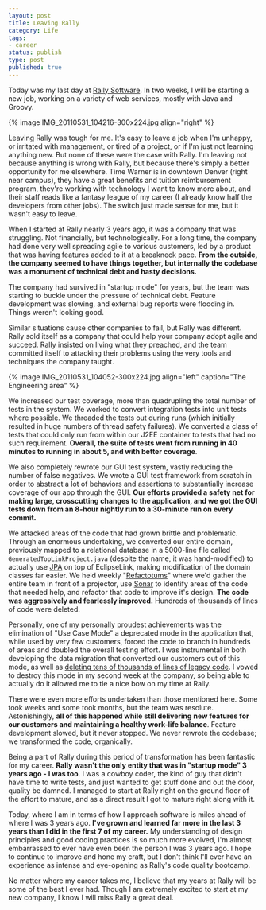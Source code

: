 ```yaml
---
layout: post
title: Leaving Rally
category: Life
tags:
- career
status: publish
type: post
published: true
---
```


Today was my last day at [Rally Software](http://www.rallydev.com).  In two weeks, I will be starting a new job, working on a variety of web services, mostly with Java and Groovy.

{% image IMG_20110531_104216-300x224.jpg align="right" %}

Leaving Rally was tough for me.  It's easy to leave a job when I'm unhappy, or irritated with management, or tired of a project, or if I'm just not learning anything new.  But none of these were the case with Rally.  I'm leaving not because anything is wrong with Rally, but because there's simply a better opportunity for me elsewhere.  Time Warner is in downtown Denver (right near campus), they have a great benefits and tuition reimbursement program, they're working with technology I want to know more about, and their staff reads like a fantasy league of my career (I already know half the developers from other jobs).  The switch just made sense for me, but it wasn't easy to leave.

When I started at Rally nearly 3 years ago, it was a company that was struggling.  Not financially, but technologically.  For a long time, the company had done very well spreading agile to various customers, led by a product that was having features added to it at a breakneck pace.  **From the outside, the company seemed to have things together, but internally the codebase was a monument of technical debt and hasty decisions.**

The company had survived in "startup mode" for years, but the team was starting to buckle under the pressure of technical debt.  Feature development was slowing, and external bug reports were flooding in. Things weren't looking good.

Similar situations cause other companies to fail, but Rally was different.  Rally sold itself as a company that could help your company adopt agile and succeed.  Rally insisted on living what they preached, and the team committed itself to attacking their problems using the very tools and techniques the company taught.

{% image IMG_20110531_104052-300x224.jpg align="left" caption="The Engineering area" %}

We increased our test coverage, more than quadrupling the total number of tests in the system.  We worked to convert integration tests into unit tests where possible.  We threaded the tests out during runs (which initially resulted in huge numbers of thread safety failures).  We converted a class of tests that could only run from within our J2EE container to tests that had no such requirement.  **Overall, the suite of tests went from running in 40 minutes to running in about 5, and with better coverage**.

We also completely rewrote our GUI test system, vastly reducing the number of false negatives.  We wrote a GUI test framework from scratch in order to abstract a lot of behaviors and assertions to substantially increase coverage of our app through the GUI.  **Our efforts provided a safety net for making large, crosscutting changes to the application, and we got the GUI tests down from an 8-hour nightly run to a 30-minute run on every commit.**

We attacked areas of the code that had grown brittle and problematic.  Through an enormous undertaking, we converted our entire domain, previously mapped to a relational database in a 5000-line file called `GeneratedTopLinkProject.java` (despite the name, it was hand-modified) to actually use [JPA](http://en.wikipedia.org/wiki/Java_Persistence_API) on top of EclipseLink, making modification of the domain classes far easier.  We held weekly "[Refactotums](http://thinkrelevance.com/blog/2008/05/23/refactotum-overview.html)" where we'd gather the entire team in front of a projector, use [Sonar](http://www.sonarsource.org/) to identify areas of the code that needed help, and refactor that code to improve it's design. **The code was aggressively and fearlessly improved.**  Hundreds of thousands of lines of code were deleted.

Personally, one of my personally proudest achievements was the elimination of "Use Case Mode" a deprecated mode in the application that, while used by very few customers, forced the code to branch in hundreds of areas and doubled the overall testing effort.  I was instrumental in both developing the data migration that converted our customers out of this mode, as well as [deleting tens of thousands of lines of legacy code](http://www.youtube.com/watch?v=qHjpIaH0i80).  I vowed to destroy this mode in my second week at the company, so being able to actually do it allowed me to tie a nice bow on my time at Rally.

There were even more efforts undertaken than those mentioned here.  Some took weeks and some took months, but the team was resolute.  Astonishingly, **all of this happened while still delivering new features for our customers and maintaining a healthy work-life balance**.  Feature development slowed, but it never stopped.  We never rewrote the codebase; we transformed the code, organically.

Being a part of Rally during this period of transformation has been fantastic for my career.  **Rally wasn't the only entity that was in "startup mode" 3 years ago - I was too**.  I was a cowboy coder, the kind of guy that didn't have time to write tests, and just wanted to get stuff done and out the door, quality be damned.  I managed to start at Rally right on the ground floor of the effort to mature, and as a direct result I got to mature right along with it.

Today, where I am in terms of how I approach software is miles ahead of where I was 3 years ago.  **I've grown and learned far more in the last 3 years than I did in the first 7 of my career.**  My understanding of design principles and good coding practices is so much more evolved, I'm almost embarrassed to ever have even been the person I was 3 years ago.  I hope to continue to improve and hone my craft, but I don't think I'll ever have an experience as intense and eye-opening as Rally's code quality bootcamp.

No matter where my career takes me, I believe that my years at Rally will be some of the best I ever had.  Though I am extremely excited to start at my new company, I know I will miss Rally a great deal.

